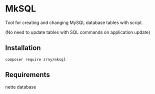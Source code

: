 # MkSQL 

Tool for creating and changing MySQL database tables with script.

(No need to update tables with SQL commands on application update)

## Installation
`composer require zrny/mksql` 

## Requirements

nette database

